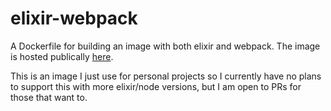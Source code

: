 # elixir-webpack

A Dockerfile for building an image with both elixir and webpack. The image is hosted publically [here](https://hub.docker.com/r/nficca/elixir-webpack/).

This is an image I just use for personal projects so I currently have no plans to support this with more elixir/node versions, but I am open to PRs for those that want to.

